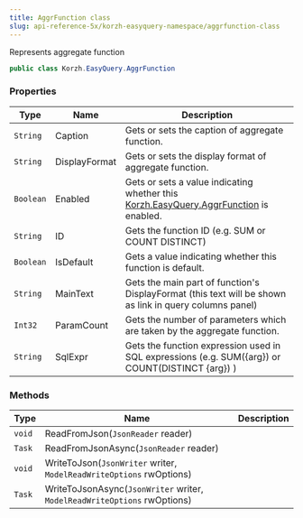 ```yaml
---
title: AggrFunction class
slug: api-reference-5x/korzh-easyquery-namespace/aggrfunction-class
---
```



Represents aggregate function
```csharp
public class Korzh.EasyQuery.AggrFunction

```

### Properties

| Type | Name | Description | 
| --- | --- | --- | 
| `String` | Caption | Gets or sets the caption of aggregate function. | 
| `String` | DisplayFormat | Gets or sets the display format of aggregate function. | 
| `Boolean` | Enabled | Gets or sets a value indicating whether this [Korzh.EasyQuery.AggrFunction](/api-reference-5x/korzh-easyquery-namespace/aggrfunction-class) is enabled. | 
| `String` | ID | Gets the function ID (e.g. SUM or COUNT DISTINCT) | 
| `Boolean` | IsDefault | Gets a value indicating whether this function is default. | 
| `String` | MainText | Gets the main part of function's DisplayFormat (this text will be shown as link in query columns panel) | 
| `Int32` | ParamCount | Gets the number of parameters which are taken by the aggregate function. | 
| `String` | SqlExpr | Gets the function expression used in SQL expressions (e.g. SUM({arg}) or COUNT(DISTINCT {arg}) ) | 


### Methods

| Type | Name | Description | 
| --- | --- | --- | 
| `void` | ReadFromJson(`JsonReader` reader) |  | 
| `Task` | ReadFromJsonAsync(`JsonReader` reader) |  | 
| `void` | WriteToJson(`JsonWriter` writer, `ModelReadWriteOptions` rwOptions) |  | 
| `Task` | WriteToJsonAsync(`JsonWriter` writer, `ModelReadWriteOptions` rwOptions) |  |